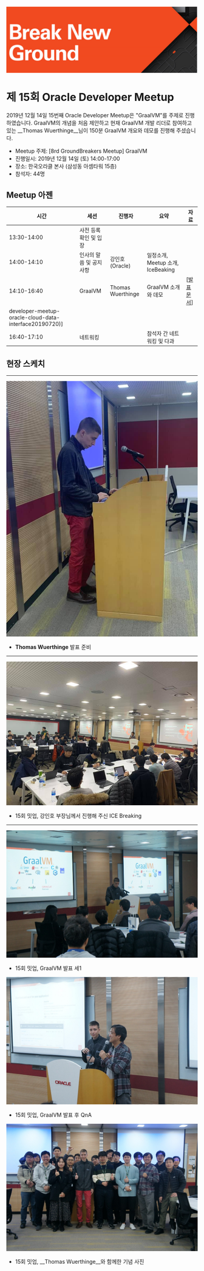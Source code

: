 ![](./images/logo.jpg)

# 제 15회 Oracle Developer Meetup

2019년 12월 14일 15번째 Oracle Developer Meetup은 "GraalVM"를 주제로 진행하였습니다. GraalVM의 개념을 처음 제안하고 현재 GraalVM 개발 리더로 참여하고 있는 __Thomas Wuerthinge__님이 150분 GraalVM 개요와 데모를 진행해 주셨습니다.

- Meetup 주제: [8rd GroundBreakers Meetup] GraalVM
- 진행일시: 2019년 12월 14일 (토) 14:00-17:00
- 장소: 한국오라클 본사 (삼성동 아셈타워 15층)
- 참석자: 44명

## Meetup 아젠

|시간|세션|진행자|요약|자료|
|--|--|--|--|--|
|13:30-14:00|사전 등록 확인 및 입장||||
|14:00-14:10|인사의 말씀 및 공지사항|강인호(Oracle)|일정소개, Meetup 소개, IceBeaking||
|14:10-16:40|GraalVM|Thomas Wuerthinge|GraalVM 소개와 데모|[[발표문서](./docs/13th/On-premiseDB_Cloud_Database_201907.pdf)]|
developer-meetup-oracle-cloud-data-interface20190720)]|
|16:40-17:10|네트워킹||참석자 간 네트워킹 및 다과||

## 현장 스케치

----
![](./images/15th/001.jpg)
- __Thomas Wuerthinge__ 발표 준비

----
![](./images/15th/005.jpg)
- 15회 밋업, 강인호 부장님께서 진행해 주신 ICE Breaking
----
![](./images/15th/010.jpg)
- 15회 밋업, GraalVM 발표 세1

![](./images/15th/020.jpg)
- 15회 밋업, GraalVM 발표 후 QnA

![](./images/15th/050.jpg)
- 15회 밋업, __Thomas Wuerthinge__와 함께한 기념 사진
